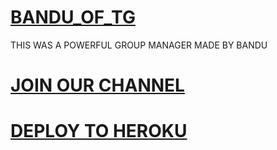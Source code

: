 # [BANDU_OF_TG](https://telegram.dog/kalyaniv1)

THIS WAS A POWERFUL GROUP MANAGER MADE BY BANDU

# [JOIN OUR CHANNEL ](https://telegram.dog/kalyaniv1)
 # [DEPLOY TO HEROKU](https://heroku.com/deploy?template=https://github.com/jithin123455/MT-Rose-Bot-Model)
